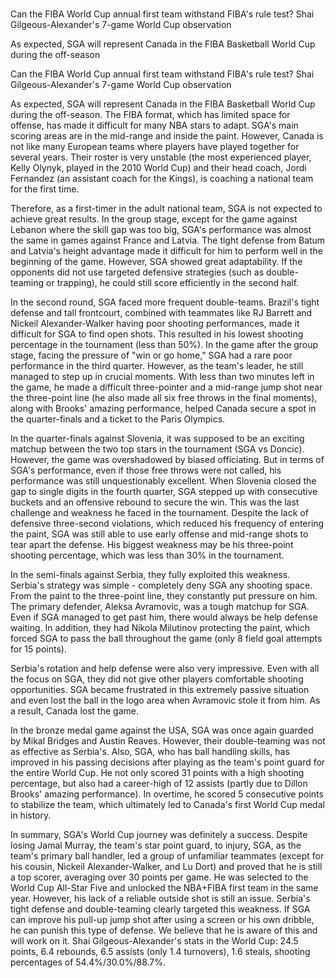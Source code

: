 # 
Can the FIBA World Cup annual first team withstand FIBA's rule test? Shai Gilgeous-Alexander's 7-game World Cup observation

As expected, SGA will represent Canada in the FIBA Basketball World Cup during the off-season 
 
Can the FIBA World Cup annual first team withstand FIBA's rule test? Shai Gilgeous-Alexander's 7-game World Cup observation

As expected, SGA will represent Canada in the FIBA Basketball World Cup during the off-season. The FIBA format, which has limited space for offense, has made it difficult for many NBA stars to adapt. SGA's main scoring areas are in the mid-range and inside the paint. However, Canada is not like many European teams where players have played together for several years. Their roster is very unstable (the most experienced player, Kelly Olynyk, played in the 2010 World Cup) and their head coach, Jordi Fernandez (an assistant coach for the Kings), is coaching a national team for the first time.

Therefore, as a first-timer in the adult national team, SGA is not expected to achieve great results. In the group stage, except for the game against Lebanon where the skill gap was too big, SGA's performance was almost the same in games against France and Latvia. The tight defense from Batum and Latvia's height advantage made it difficult for him to perform well in the beginning of the game. However, SGA showed great adaptability. If the opponents did not use targeted defensive strategies (such as double-teaming or trapping), he could still score efficiently in the second half.

In the second round, SGA faced more frequent double-teams. Brazil's tight defense and tall frontcourt, combined with teammates like RJ Barrett and Nickeil Alexander-Walker having poor shooting performances, made it difficult for SGA to find open shots. This resulted in his lowest shooting percentage in the tournament (less than 50%). In the game after the group stage, facing the pressure of "win or go home," SGA had a rare poor performance in the third quarter. However, as the team's leader, he still managed to step up in crucial moments. With less than two minutes left in the game, he made a difficult three-pointer and a mid-range jump shot near the three-point line (he also made all six free throws in the final moments), along with Brooks' amazing performance, helped Canada secure a spot in the quarter-finals and a ticket to the Paris Olympics.

In the quarter-finals against Slovenia, it was supposed to be an exciting matchup between the two top stars in the tournament (SGA vs Doncic). However, the game was overshadowed by biased officiating. But in terms of SGA's performance, even if those free throws were not called, his performance was still unquestionably excellent. When Slovenia closed the gap to single digits in the fourth quarter, SGA stepped up with consecutive buckets and an offensive rebound to secure the win. This was the last challenge and weakness he faced in the tournament. Despite the lack of defensive three-second violations, which reduced his frequency of entering the paint, SGA was still able to use early offense and mid-range shots to tear apart the defense. His biggest weakness may be his three-point shooting percentage, which was less than 30% in the tournament.

In the semi-finals against Serbia, they fully exploited this weakness. Serbia's strategy was simple - completely deny SGA any shooting space. From the paint to the three-point line, they constantly put pressure on him. The primary defender, Aleksa Avramovic, was a tough matchup for SGA. Even if SGA managed to get past him, there would always be help defense waiting. In addition, they had Nikola Milutinov protecting the paint, which forced SGA to pass the ball throughout the game (only 8 field goal attempts for 15 points).

Serbia's rotation and help defense were also very impressive. Even with all the focus on SGA, they did not give other players comfortable shooting opportunities. SGA became frustrated in this extremely passive situation and even lost the ball in the logo area when Avramovic stole it from him. As a result, Canada lost the game.

In the bronze medal game against the USA, SGA was once again guarded by Mikal Bridges and Austin Reaves. However, their double-teaming was not as effective as Serbia's. Also, SGA, who has ball handling skills, has improved in his passing decisions after playing as the team's point guard for the entire World Cup. He not only scored 31 points with a high shooting percentage, but also had a career-high of 12 assists (partly due to Dillon Brooks' amazing performance). In overtime, he scored 5 consecutive points to stabilize the team, which ultimately led to Canada's first World Cup medal in history.

In summary, SGA's World Cup journey was definitely a success. Despite losing Jamal Murray, the team's star point guard, to injury, SGA, as the team's primary ball handler, led a group of unfamiliar teammates (except for his cousin, Nickeil Alexander-Walker, and Lu Dort) and proved that he is still a top scorer, averaging over 30 points per game. He was selected to the World Cup All-Star Five and unlocked the NBA+FIBA first team in the same year. However, his lack of a reliable outside shot is still an issue. Serbia's tight defense and double-teaming clearly targeted this weakness. If SGA can improve his pull-up jump shot after using a screen or his own dribble, he can punish this type of defense. We believe that he is aware of this and will work on it. Shai Gilgeous-Alexander's stats in the World Cup: 24.5 points, 6.4 rebounds, 6.5 assists (only 1.4 turnovers), 1.6 steals, shooting percentages of 54.4%/30.0%/88.7%.